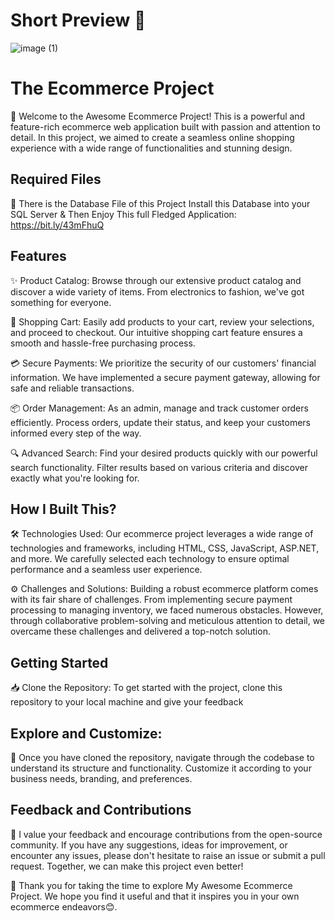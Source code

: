 # Short Preview 🌌
![image (1)](https://github.com/TheMehrozKhan/.NET-Ecommerce-Project/assets/103773815/362c06cd-b435-49fc-8dc7-c74ad52a0216)

# The Ecommerce Project

👋 Welcome to the Awesome Ecommerce Project! This is a powerful and feature-rich ecommerce web application built with passion and attention to detail. In this project, we aimed to create a seamless online shopping experience with a wide range of functionalities and stunning design.

## Required Files

📁 There is the Database File of this Project Install this Database into your SQL Server & Then Enjoy This full Fledged Application:
https://bit.ly/43mFhuQ


## Features

✨ Product Catalog: Browse through our extensive product catalog and discover a wide variety of items. From electronics to fashion, we've got something for everyone.

🛒 Shopping Cart: Easily add products to your cart, review your selections, and proceed to checkout. Our intuitive shopping cart feature ensures a smooth and hassle-free purchasing process.

💳 Secure Payments: We prioritize the security of our customers' financial information. We have implemented a secure payment gateway, allowing for safe and reliable transactions.

📦 Order Management: As an admin, manage and track customer orders efficiently. Process orders, update their status, and keep your customers informed every step of the way.

🔍 Advanced Search: Find your desired products quickly with our powerful search functionality. Filter results based on various criteria and discover exactly what you're looking for.

## How I Built This?

🛠️ Technologies Used: Our ecommerce project leverages a wide range of technologies and frameworks, including HTML, CSS, JavaScript, ASP.NET, and more. We carefully selected each technology to ensure optimal performance and a seamless user experience.

⚙️ Challenges and Solutions: Building a robust ecommerce platform comes with its fair share of challenges. From implementing secure payment processing to managing inventory, we faced numerous obstacles. However, through collaborative problem-solving and meticulous attention to detail, we overcame these challenges and delivered a top-notch solution.

## Getting Started

📥 Clone the Repository: To get started with the project, clone this repository to your local machine and give your feedback

## Explore and Customize:

🌟 Once you have cloned the repository, navigate through the codebase to understand its structure and functionality. Customize it according to your business needs, branding, and preferences.

## Feedback and Contributions

🙌 I value your feedback and encourage contributions from the open-source community. If you have any suggestions, ideas for improvement, or encounter any issues, please don't hesitate to raise an issue or submit a pull request. Together, we can make this project even better!

👏 Thank you for taking the time to explore My Awesome Ecommerce Project. We hope you find it useful and that it inspires you in your own ecommerce endeavors😊.

